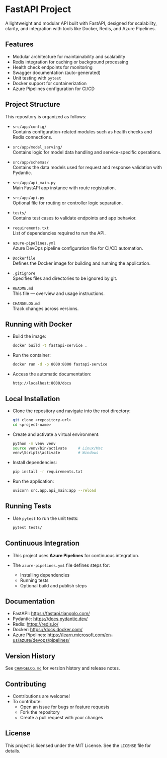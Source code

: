 # FastAPI Project

A lightweight and modular API built with FastAPI, designed for scalability, clarity, and integration with tools like Docker, Redis, and Azure Pipelines.

## Features

- Modular architecture for maintainability and scalability
- Redis integration for caching or background processing
- Health check endpoints for monitoring
- Swagger documentation (auto-generated)
- Unit testing with `pytest`
- Docker support for containerization
- Azure Pipelines configuration for CI/CD

## Project Structure

This repository is organized as follows:

- `src/app/config/`  
  Contains configuration-related modules such as health checks and Redis connections.

- `src/app/model_serving/`  
  Contains logic for model data handling and service-specific operations.

- `src/app/schemas/`  
  Contains the data models used for request and response validation with Pydantic.

- `src/app/api_main.py`  
  Main FastAPI app instance with route registration.

- `src/app/api.py`  
  Optional file for routing or controller logic separation.

- `tests/`  
  Contains test cases to validate endpoints and app behavior.

- `requirements.txt`  
  List of dependencies required to run the API.

- `azure-pipelines.yml`  
  Azure DevOps pipeline configuration file for CI/CD automation.

- `Dockerfile`  
  Defines the Docker image for building and running the application.

- `.gitignore`  
  Specifies files and directories to be ignored by git.

- `README.md`  
  This file — overview and usage instructions.

- `CHANGELOG.md`  
  Track changes across versions.


## Running with Docker

- Build the image:

    ```bash
    docker build -t fastapi-service .
    ```

- Run the container:

    ```bash
    docker run -d -p 8000:8000 fastapi-service
    ```

- Access the automatic documentation:

    ```
    http://localhost:8000/docs
    ```

## Local Installation

- Clone the repository and navigate into the root directory:

    ```bash
    git clone <repository-url>
    cd <project-name>
    ```

- Create and activate a virtual environment:

    ```bash
    python -m venv venv
    source venv/bin/activate     # Linux/Mac
    venv\Scripts\activate        # Windows
    ```

- Install dependencies:

    ```bash
    pip install -r requirements.txt
    ```

- Run the application:

    ```bash
    uvicorn src.app.api_main:app --reload
    ```

## Running Tests

- Use `pytest` to run the unit tests:

    ```bash
    pytest tests/
    ```

## Continuous Integration

- This project uses **Azure Pipelines** for continuous integration.

- The `azure-pipelines.yml` file defines steps for:
    - Installing dependencies
    - Running tests
    - Optional build and publish steps

## Documentation

- FastAPI: https://fastapi.tiangolo.com/
- Pydantic: https://docs.pydantic.dev/
- Redis: https://redis.io/
- Docker: https://docs.docker.com/
- Azure Pipelines: https://learn.microsoft.com/en-us/azure/devops/pipelines/

## Version History

See [`CHANGELOG.md`](./CHANGELOG.md) for version history and release notes.

## Contributing

- Contributions are welcome!
- To contribute:
    - Open an issue for bugs or feature requests
    - Fork the repository
    - Create a pull request with your changes

## License

This project is licensed under the MIT License. See the `LICENSE` file for details.
